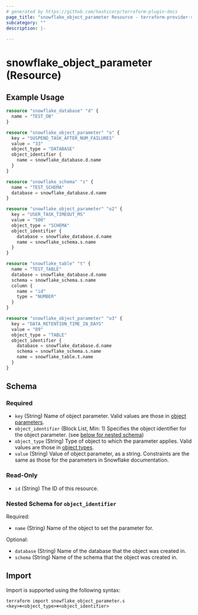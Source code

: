 ```yaml
---
# generated by https://github.com/hashicorp/terraform-plugin-docs
page_title: "snowflake_object_parameter Resource - terraform-provider-snowflake"
subcategory: ""
description: |-
  
---
```


# snowflake_object_parameter (Resource)



## Example Usage

```terraform
resource "snowflake_database" "d" {
  name = "TEST_DB"
}

resource "snowflake_object_parameter" "o" {
  key = "SUSPEND_TASK_AFTER_NUM_FAILURES"
  value = "33"
  object_type = "DATABASE"
  object_identifier {
    name = snowflake_database.d.name
  }
}

resource "snowflake_schema" "s" {
  name = "TEST_SCHEMA"
  database = snowflake_database.d.name
}

resource "snowflake_object_parameter" "o2" {
  key = "USER_TASK_TIMEOUT_MS"
  value = "500"
  object_type = "SCHEMA"
  object_identifier {
    database = snowflake_database.d.name
    name = snowflake_schema.s.name
  }
}

resource "snowflake_table" "t" {
  name = "TEST_TABLE"
  database = snowflake_database.d.name
  schema = snowflake_schema.s.name
  column {
    name = "id"
    type = "NUMBER"
  }
}

resource "snowflake_object_parameter" "o3" {
  key = "DATA_RETENTION_TIME_IN_DAYS"
  value = "89"
  object_type = "TABLE"
  object_identifier {
    database = snowflake_database.d.name
    schema = snowflake_schema.s.name
    name = snowflake_table.t.name
  }
}
```

<!-- schema generated by tfplugindocs -->
## Schema

### Required

- `key` (String) Name of object parameter. Valid values are those in [object parameters](https://docs.snowflake.com/en/sql-reference/parameters.html#object-parameters).
- `object_identifier` (Block List, Min: 1) Specifies the object identifier for the object parameter. (see [below for nested schema](#nestedblock--object_identifier))
- `object_type` (String) Type of object to which the parameter applies. Valid values are those in [object types](https://docs.snowflake.com/en/sql-reference/parameters.html#object-types).
- `value` (String) Value of object parameter, as a string. Constraints are the same as those for the parameters in Snowflake documentation.

### Read-Only

- `id` (String) The ID of this resource.

<a id="nestedblock--object_identifier"></a>
### Nested Schema for `object_identifier`

Required:

- `name` (String) Name of the object to set the parameter for.

Optional:

- `database` (String) Name of the database that the object was created in.
- `schema` (String) Name of the schema that the object was created in.

## Import

Import is supported using the following syntax:

```shell
terraform import snowflake_object_parameter.s <key>❄️<object_type>❄️<object_identifier>
```
